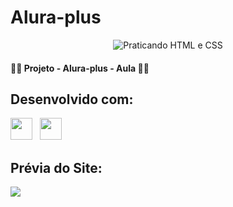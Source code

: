 # Alura-plus

<p align="center"> <img src="https://camo.githubusercontent.com/bc65010b31bd1183ec7d726591b60b34a9ef5168a01e31ad6cfdb2b9413c6ada/68747470733a2f2f696d6775722e636f6d2f4241537a566f702e706e67" alt="Praticando HTML e CSS">

<h4>👨‍💻 Projeto - Alura-plus - Aula 👨‍💻</h4>

## Desenvolvido com:
<img src="https://img.shields.io/badge/CSS3-1572B6?style=for-the-badge&logo=css3&logoColor=white" widht= 35px; height= 35px> &nbsp;
<img src="https://img.shields.io/badge/HTML5-E34F26?style=for-the-badge&logo=html5&logoColor=white" widht= 35px; height= 35px> &nbsp;

## Prévia do Site:

<img src="https://i.imgur.com/nKUf7MK.png">
